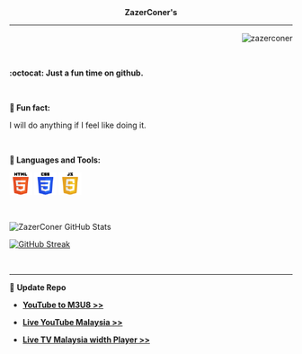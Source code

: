 <div align="center"><strong>ZazerConer's</strong></div>

<hr>

<p align="right"><img src="https://komarev.com/ghpvc/?username=zazerconer&label=Views&color=0e75b6&style=flat" alt="zazerconer"></p>

<br>

<strong>:octocat: Just a fun time on github.</strong>

<br>

<b>🔗 Fun fact:</b> <p>I will do anything if I feel like doing it.</p>

<br>

<b>🔧 Languages and Tools:</b>
<p align="left">
<a href="https://www.w3resource.com/html5/introduction.php" target="_blank" rel="noreferrer"><img src="/html5_wordmark.png" alt="html5" width="40" height="40"/></a> 
<a href="https://www.w3resource.com/css/CSS-tutorials.php" target="_blank" rel="noreferrer"><img src="/css3_wordmark.png" alt="css3" width="40" height="40"/></a>
<a href="https://www.w3resource.com/javascript/javascript.php" target="_blank" rel="noreferrer"><img src="/javascript_wordmark.png" alt="javascript" width="40" height="40"/></a>
</p> 

<br>

![ZazerConer GitHub Stats](https://server.dooboo.io/github-stats-advanced/ZazerConer)

[![GitHub Streak](https://github-readme-streak-stats.herokuapp.com/?user=ZazerConer&show_icon=true&locale=en&theme=github-dark-blue)](https://git.io/streak-stats)

<br>
<hr>

🔗 <b>Update Repo</b>

- **[YouTube to M3U8 >>](https://github.com/ZazerConer/YouTube-to-M3U8)**

- **[Live YouTube Malaysia >>](https://github.com/ZazerConer/liveYTmalaysia)**

- **[Live TV Malaysia width Player >>](https://github.com/ZazerConer/live-tv-malaysia-with-player)**
